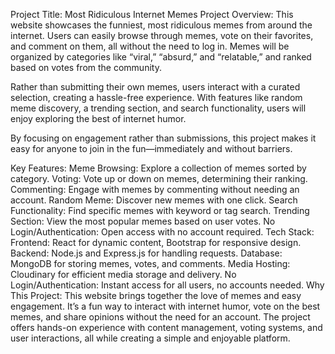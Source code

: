 Project Title: Most Ridiculous Internet Memes
Project Overview:
This website showcases the funniest, most ridiculous memes from around the internet. Users can easily browse through memes, vote on their favorites, and comment on them, all without the need to log in. Memes will be organized by categories like “viral,” “absurd,” and “relatable,” and ranked based on votes from the community.

Rather than submitting their own memes, users interact with a curated selection, creating a hassle-free experience. With features like random meme discovery, a trending section, and search functionality, users will enjoy exploring the best of internet humor.

By focusing on engagement rather than submissions, this project makes it easy for anyone to join in the fun—immediately and without barriers.

Key Features:
Meme Browsing: Explore a collection of memes sorted by category.
Voting: Vote up or down on memes, determining their ranking.
Commenting: Engage with memes by commenting without needing an account.
Random Meme: Discover new memes with one click.
Search Functionality: Find specific memes with keyword or tag search.
Trending Section: View the most popular memes based on user votes.
No Login/Authentication: Open access with no account required.
Tech Stack:
Frontend: React for dynamic content, Bootstrap for responsive design.
Backend: Node.js and Express.js for handling requests.
Database: MongoDB for storing memes, votes, and comments.
Media Hosting: Cloudinary for efficient media storage and delivery.
No Login/Authentication: Instant access for all users, no accounts needed.
Why This Project:
This website brings together the love of memes and easy engagement. It’s a fun way to interact with internet humor, vote on the best memes, and share opinions without the need for an account. The project offers hands-on experience with content management, voting systems, and user interactions, all while creating a simple and enjoyable platform.
    
